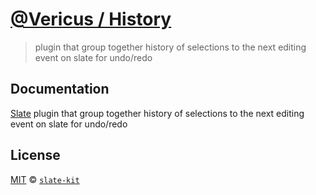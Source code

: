 # [@Vericus / History](https://github.com/Vericus/slate-kit/tree/master/packages/plugins-features-history)

> plugin that group together history of selections to the next editing event on slate for undo/redo

## Documentation

<!-- %docs
title: History
-->

[Slate](https://github.com/ianstormtaylor/slate) plugin that group together history of selections to the next editing event on slate for undo/redo

<!-- %enddocs -->

## License

[MIT](./LICENSE.txt) &copy; [`slate-kit`](https://github.com/Vericus/slate-kit)
